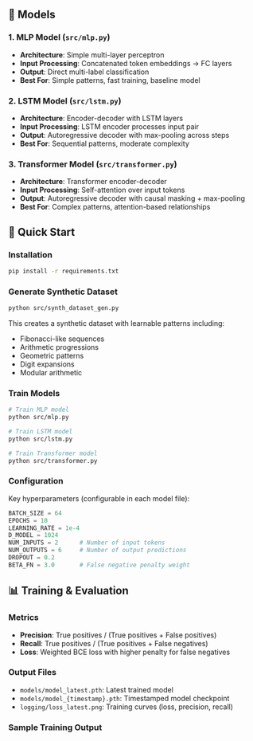 ## 🤖 Models

### 1. MLP Model (`src/mlp.py`)
- **Architecture**: Simple multi-layer perceptron
- **Input Processing**: Concatenated token embeddings → FC layers
- **Output**: Direct multi-label classification
- **Best For**: Simple patterns, fast training, baseline model

### 2. LSTM Model (`src/lstm.py`)
- **Architecture**: Encoder-decoder with LSTM layers
- **Input Processing**: LSTM encoder processes input pair
- **Output**: Autoregressive decoder with max-pooling across steps
- **Best For**: Sequential patterns, moderate complexity

### 3. Transformer Model (`src/transformer.py`)
- **Architecture**: Transformer encoder-decoder
- **Input Processing**: Self-attention over input tokens
- **Output**: Autoregressive decoder with causal masking + max-pooling
- **Best For**: Complex patterns, attention-based relationships

## 🚀 Quick Start

### Installation

```bash
pip install -r requirements.txt
```

### Generate Synthetic Dataset

```bash
python src/synth_dataset_gen.py
```

This creates a synthetic dataset with learnable patterns including:
- Fibonacci-like sequences
- Arithmetic progressions  
- Geometric patterns
- Digit expansions
- Modular arithmetic

### Train Models

```bash
# Train MLP model
python src/mlp.py

# Train LSTM model  
python src/lstm.py

# Train Transformer model
python src/transformer.py
```

### Configuration

Key hyperparameters (configurable in each model file):

```python
BATCH_SIZE = 64
EPOCHS = 10
LEARNING_RATE = 1e-4
D_MODEL = 1024
NUM_INPUTS = 2      # Number of input tokens
NUM_OUTPUTS = 6     # Number of output predictions
DROPOUT = 0.2
BETA_FN = 3.0       # False negative penalty weight
```

## 📊 Training & Evaluation

### Metrics
- **Precision**: True positives / (True positives + False positives)
- **Recall**: True positives / (True positives + False negatives) 
- **Loss**: Weighted BCE loss with higher penalty for false negatives

### Output Files
- `models/model_latest.pth`: Latest trained model
- `models/model_{timestamp}.pth`: Timestamped model checkpoint
- `logging/loss_latest.png`: Training curves (loss, precision, recall)

### Sample Training Output
